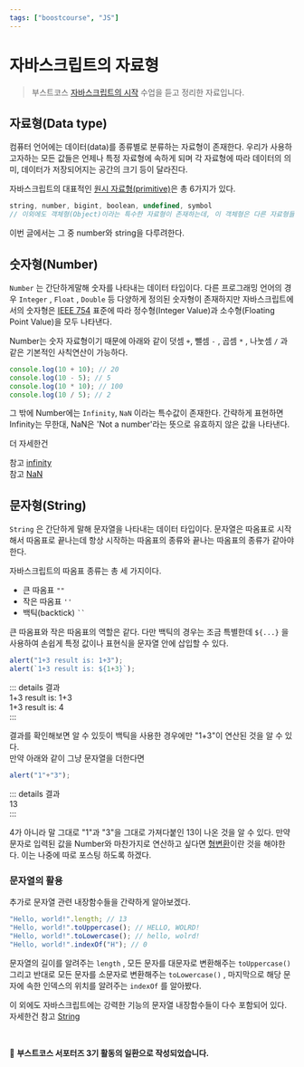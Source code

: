 ```yaml
---
tags: ["boostcourse", "JS"]
---
```




자바스크립트의 자료형 <Badge text="boostcourse" />
================


> 부스트코스 [자바스크립트의 시작](https://www.boostcourse.org/cs124/lecture/194588) 수업을 듣고 정리한 자료입니다.


## 자료형(Data type)

컴퓨터 언어에는 데이터(data)를 종류별로 분류하는 자료형이 존재한다. 우리가 사용하고자하는 모든 값들은 언제나 특정 자료형에 속하게 되며 각 자료형에 따라 데이터의 의미, 데이터가 저장되어지는 공간의 크기 등이 달라진다.

자바스크립트의 대표적인 [원시 자료형(primitive)](https://developer.mozilla.org/ko/docs/Glossary/Primitive)은 총 6가지가 있다.

```js
string, number, bigint, boolean, undefined, symbol
// 이외에도 객체형(Object)이라는 특수한 자료형이 존재하는데, 이 객체형은 다른 자료형들과 비교해서 복잡한 개체를 다루기 때문에 따로 포스팅하겠다.
```    

이번 글에서는 그 중 number와 string을 다루려한다.

## 숫자형(Number)

`Number` 는 간단하게말해 숫자를 나타내는 데이터 타입이다. 다른 프로그래밍 언어의 경우  `Integer` , `Float` , `Double`  등 다양하게 정의된 숫자형이 존재하지만 자바스크립트에서의 숫자형은 [IEEE 754](https://ko.wikipedia.org/wiki/IEEE_754) 표준에 따라 정수형(Integer Value)과 소수형(Floating Point Value)을 모두 나타낸다.

Number는 숫자 자료형이기 때문에 아래와 같이 덧셈 `+`, 뺄셈 `-` , 곱셈 `*` , 나눗셈 `/` 과 같은 기본적인 사칙연산이 가능하다. 

```js
console.log(10 + 10); // 20
console.log(10 - 5); // 5
console.log(10 * 10); // 100
console.log(10 / 5); // 2
```   

그 밖에 Number에는  `Infinity`, `NaN`  이라는 특수값이 존재한다. 간략하게 표현하면 Infinity는 무한대, NaN은 'Not a number'라는 뜻으로 유효하지 않은 값을 나타낸다.   

더 자세한건

참고 [infinity](https://developer.mozilla.org/ko/docs/Web/JavaScript/Reference/Global_Objects/Infinity)   
참고 [NaN](https://developer.mozilla.org/en-US/docs/Web/JavaScript/Reference/Global_Objects/NaN)    

## 문자형(String)

`String` 은 간단하게 말해 문자열을 나타내는 데이터 타입이다.  문자열은 따옴표로 시작해서 따옴표로 끝나는데 항상 시작하는 따옴표의 종류와 끝나는 따옴표의 종류가 같아야 한다. 

자바스크립트의 따옴표 종류는 총 세 가지이다.

- 큰 따옴표 `""`
- 작은 따옴표 `''`
- 백틱(backtick) <code>``</code>

큰 따옴표와 작은 따옴표의 역할은 같다. 다만 백틱의 경우는 조금 특별한데 `${...}` 을 사용하여 손쉽게 특정 값이나 표현식을 문자열 안에 삽입할 수 있다.

```js
alert("1+3 result is: 1+3");
alert(`1+3 result is: ${1+3}`);
```


::: details 결과  
1+3 result is: 1+3   
1+3 result is: 4    
:::     


결과를 확인해보면 알 수 있듯이 백틱을 사용한 경우에만 "1+3"이 연산된 것을 알 수 있다.    
만약 아래와 같이 그냥 문자열을 더한다면

```js
alert("1"+"3");
```

::: details 결과  
13   
:::     

4가 아니라 말 그대로 "1"과 "3"을 그대로 가져다붙인 13이 나온 것을 알 수 있다. 만약 문자로 입력된 값을 Number와 마찬가지로 연산하고 싶다면 [형변환](https://opentutorials.org/course/1223/5330)이란 것을 해야한다. 이는 나중에 따로 포스팅 하도록 하겠다.

### 문자열의 활용

추가로 문자열 관련 내장함수들을 간략하게 알아보겠다.

```js
"Hello, world!".length; // 13
"Hello, world!".toUppercase(); // HELLO, WOLRD!
"Hello, world!".toLowercase(); // hello, wolrd!
"Hello, world!".indexOf("H"); // 0
```

문자열의 길이를 알려주는 `length` , 모든 문자를 대문자로 변환해주는 `toUppercase()` 그리고 반대로 모든 문자를 소문자로 변환해주는 `toLowercase()` , 마지막으로 해당 문자에 속한 인덱스의 위치를 알려주는 `indexOf` 를 알아봤다.

이 외에도 자바스크립트에는 강력한 기능의 문자열 내장함수들이 다수 포함되어 있다.   
자세한건 참고 [String](https://developer.mozilla.org/ko/docs/Web/JavaScript/Reference/Global_Objects/String)

<br>

💚 **부스트코스 서포터즈 3기 활동의 일환으로 작성되었습니다.**


<TagLinks />